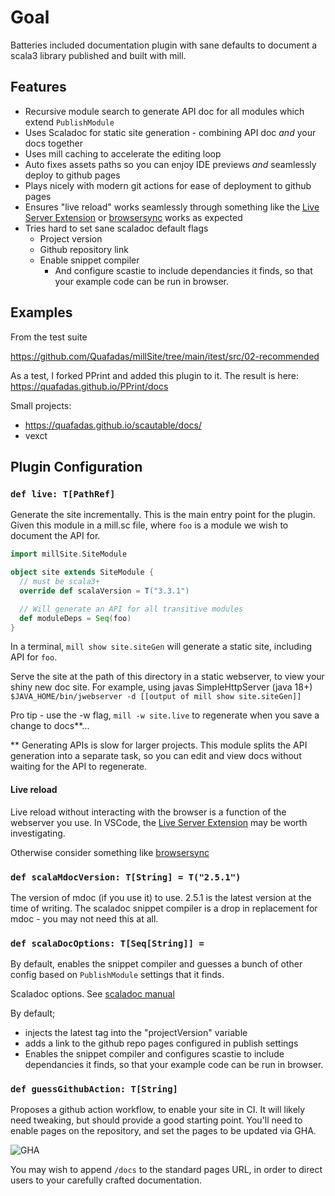 # Goal

Batteries included documentation plugin with sane defaults to document a scala3 library published and built with mill.

## Features

- Recursive module search to generate API doc for all modules which extend `PublishModule`
- Uses Scaladoc for static site generation - combining API doc _and_ your docs together
- Uses mill caching to accelerate the editing loop
- Auto fixes assets paths so you can enjoy IDE previews _and_ seamlessly deploy to github pages
- Plays nicely with modern git actions for ease of deployment to github pages
- Ensures "live reload" works seamlessly through something like the [Live Server Extension](https://marketplace.visualstudio.com/items?itemName=ritwickdey.LiveServer) or [browsersync](https://www.browsersync.io/) works as expected
- Tries hard to set sane scaladoc default flags
  - Project version
  - Github repository link
  - Enable snippet compiler
    -  And configure scastie to include dependancies it finds, so that your example code can be run in browser.

## Examples

From the test suite

https://github.com/Quafadas/millSite/tree/main/itest/src/02-recommended

As a test, I forked PPrint and added this plugin to it. The result is here:
https://quafadas.github.io/PPrint/docs

Small projects:
- https://quafadas.github.io/scautable/docs/
- vexct


## Plugin Configuration

### `def live: T[PathRef]`

Generate the site incrementally. This is the main entry point for the plugin. Given this module in a mill.sc file, where `foo` is a module we wish to document the API for.

```scala
import millSite.SiteModule

object site extends SiteModule {
  // must be scala3+
  override def scalaVersion = T("3.3.1")

  // Will generate an API for all transitive modules
  def moduleDeps = Seq(foo)
}
```
In a terminal, `mill show site.siteGen` will generate a static site, including API for `foo`.

Serve the site at the path of this directory in a static webserver, to view your shiny new doc site. For example, using javas SimpleHttpServer (java 18+)
```$JAVA_HOME/bin/jwebserver -d [[output of mill show site.siteGen]]```

Pro tip - use the -w flag, `mill -w site.live` to regenerate when you save a change to docs**...

** Generating APIs is slow for larger projects. This module splits the API generation into a separate task, so you can edit and view docs without waiting for the API to regenerate.

#### Live reload
Live reload without interacting with the browser is a function of the webserver you use. In VSCode, the [Live Server Extension](https://marketplace.visualstudio.com/items?itemName=ritwickdey.LiveServer) may be worth investigating.

Otherwise consider something like [browsersync](https://www.browsersync.io/)

### `def scalaMdocVersion: T[String] = T("2.5.1")`

The version of mdoc (if you use it) to use. 2.5.1 is the latest version at the time of writing. The scaladoc snippet compiler is a drop in replacement for mdoc - you may not need this at all.

### `def scalaDocOptions: T[Seq[String]] = `

By default, enables the snippet compiler and guesses a bunch of other config based on `PublishModule` settings that it finds.

Scaladoc options. See
[scaladoc manual](https://docs.scala-lang.org/scala3/guides/scaladoc/index.html)

By default;

- injects the latest tag into the "projectVersion" variable
- adds a link to the github repo pages configured in publish settings
- Enables the snippet compiler and configures scastie to include dependancies it finds, so that your example code can be run in browser.

### `def guessGithubAction: T[String]`

Proposes a github action workflow, to enable your site in CI. It will likely need tweaking, but should provide a good starting point. You'll need to enable pages on the repository, and set the pages to be updated via GHA.

![GHA](../images/GHA_setup.png)

You may wish to append `/docs` to the standard pages URL, in order to direct users to your carefully crafted documentation.

